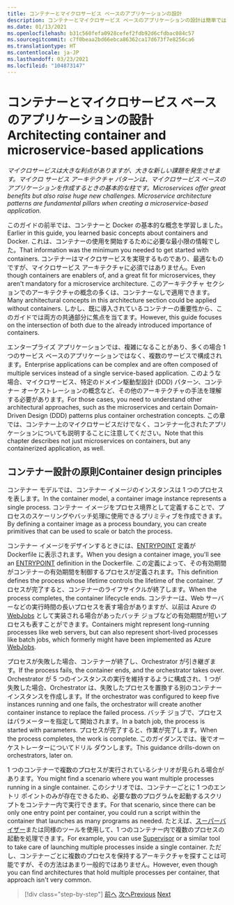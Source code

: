 ```yaml
---
title: コンテナーとマイクロサービス ベースのアプリケーションの設計
description: コンテナーとマイクロサービス ベースのアプリケーションの設計は簡単ではないため、真剣に考える必要があります。 この章では主要な概念について説明します。
ms.date: 01/13/2021
ms.openlocfilehash: b31c560fefa0928cefef2fdb92d6cfdbac084c57
ms.sourcegitcommit: c7f0beaa2bd66ebca86362ca17d673f7e8256ca6
ms.translationtype: HT
ms.contentlocale: ja-JP
ms.lasthandoff: 03/23/2021
ms.locfileid: "104873147"
---
```

# <a name="architecting-container-and-microservice-based-applications"></a><span data-ttu-id="4aaa8-104">コンテナーとマイクロサービス ベースのアプリケーションの設計</span><span class="sxs-lookup"><span data-stu-id="4aaa8-104">Architecting container and microservice-based applications</span></span>

<span data-ttu-id="4aaa8-105">*マイクロサービスは大きな利点がありますが、大きな新しい課題を発生させます。マイクロ サービス アーキテクチャ パターンは、マイクロサービス ベースのアプリケーションを作成するときの基本的な柱です。*</span><span class="sxs-lookup"><span data-stu-id="4aaa8-105">*Microservices offer great benefits but also raise huge new challenges. Microservice architecture patterns are fundamental pillars when creating a microservice-based application.*</span></span>

<span data-ttu-id="4aaa8-106">このガイドの前半では、コンテナーと Docker の基本的な概念を学習しました。</span><span class="sxs-lookup"><span data-stu-id="4aaa8-106">Earlier in this guide, you learned basic concepts about containers and Docker.</span></span> <span data-ttu-id="4aaa8-107">これは、コンテナーの使用を開始するために必要な最小限の情報でした。</span><span class="sxs-lookup"><span data-stu-id="4aaa8-107">That information was the minimum you needed to get started with containers.</span></span> <span data-ttu-id="4aaa8-108">コンテナーはマイクロサービスを実現するものであり、最適なものですが、マイクロサービス アーキテクチャに必須ではありません。</span><span class="sxs-lookup"><span data-stu-id="4aaa8-108">Even though containers are enablers of, and a great fit for microservices, they aren't mandatory for a microservice architecture.</span></span> <span data-ttu-id="4aaa8-109">このアーキテクチャ セクションでのアーキテクチャの概念の多くは、コンテナーなしで適用できます。</span><span class="sxs-lookup"><span data-stu-id="4aaa8-109">Many architectural concepts in this architecture section could be applied without containers.</span></span> <span data-ttu-id="4aaa8-110">しかし、既に導入されているコンテナーの重要性から、このガイドでは両方の共通部分に焦点を当てます。</span><span class="sxs-lookup"><span data-stu-id="4aaa8-110">However, this guide focuses on the intersection of both due to the already introduced importance of containers.</span></span>

<span data-ttu-id="4aaa8-111">エンタープライズ アプリケーションでは、複雑になることがあり、多くの場合 1 つのサービス ベースのアプリケーションではなく、複数のサービスで構成されます。</span><span class="sxs-lookup"><span data-stu-id="4aaa8-111">Enterprise applications can be complex and are often composed of multiple services instead of a single service-based application.</span></span> <span data-ttu-id="4aaa8-112">このような場合、マイクロサービス、特定のドメイン駆動型設計 (DDD) パターン、コンテナー オーケストレーションの概念など、その他のアーキテクチャの手法を理解する必要があります。</span><span class="sxs-lookup"><span data-stu-id="4aaa8-112">For those cases, you need to understand other architectural approaches, such as the microservices and certain Domain-Driven Design (DDD) patterns plus container orchestration concepts.</span></span> <span data-ttu-id="4aaa8-113">この章では、コンテナー上のマイクロサービスだけでなく、コンテナー化されたアプリケーションについても説明することに注意してください。</span><span class="sxs-lookup"><span data-stu-id="4aaa8-113">Note that this chapter describes not just microservices on containers, but any containerized application, as well.</span></span>

## <a name="container-design-principles"></a><span data-ttu-id="4aaa8-114">コンテナー設計の原則</span><span class="sxs-lookup"><span data-stu-id="4aaa8-114">Container design principles</span></span>

<span data-ttu-id="4aaa8-115">コンテナー モデルでは、コンテナー イメージのインスタンスは 1 つのプロセスを表します。</span><span class="sxs-lookup"><span data-stu-id="4aaa8-115">In the container model, a container image instance represents a single process.</span></span> <span data-ttu-id="4aaa8-116">コンテナー イメージをプロセス境界として定義することで、プロセスのスケーリングやバッチ処理に使用できるプリミティブを作成できます。</span><span class="sxs-lookup"><span data-stu-id="4aaa8-116">By defining a container image as a process boundary, you can create primitives that can be used to scale or batch the process.</span></span>

<span data-ttu-id="4aaa8-117">コンテナー イメージをデザインするときには、[ENTRYPOINT](https://docs.docker.com/engine/reference/builder/#entrypoint) 定義が Dockerfile に表示されます。</span><span class="sxs-lookup"><span data-stu-id="4aaa8-117">When you design a container image, you'll see an [ENTRYPOINT](https://docs.docker.com/engine/reference/builder/#entrypoint) definition in the Dockerfile.</span></span> <span data-ttu-id="4aaa8-118">この定義によって、その有効期間がコンテナーの有効期間を制御するプロセスが定義されます。</span><span class="sxs-lookup"><span data-stu-id="4aaa8-118">This definition defines the process whose lifetime controls the lifetime of the container.</span></span> <span data-ttu-id="4aaa8-119">プロセスが完了すると、コンテナーのライフサイクルが終了します。</span><span class="sxs-lookup"><span data-stu-id="4aaa8-119">When the process completes, the container lifecycle ends.</span></span> <span data-ttu-id="4aaa8-120">コンテナーは、Web サーバーなどの実行時間の長いプロセスを表す場合がありますが、以前は Azure の [WebJobs](https://github.com/Azure/azure-webjobs-sdk/wiki) として実装される場合があったバッチ ジョブなどの有効期間が短いプロセスも表すことができます。</span><span class="sxs-lookup"><span data-stu-id="4aaa8-120">Containers might represent long-running processes like web servers, but can also represent short-lived processes like batch jobs, which formerly might have been implemented as Azure [WebJobs](https://github.com/Azure/azure-webjobs-sdk/wiki).</span></span>

<span data-ttu-id="4aaa8-121">プロセスが失敗した場合、コンテナーが終了し、Orchestrator が引き継ぎます。</span><span class="sxs-lookup"><span data-stu-id="4aaa8-121">If the process fails, the container ends, and the orchestrator takes over.</span></span> <span data-ttu-id="4aaa8-122">Orchestrator が 5 つのインスタンスの実行を維持するように構成され、1 つが失敗した場合、Orchestrator は、失敗したプロセスを置換する別のコンテナー インスタンスを作成します。</span><span class="sxs-lookup"><span data-stu-id="4aaa8-122">If the orchestrator was configured to keep five instances running and one fails, the orchestrator will create another container instance to replace the failed process.</span></span> <span data-ttu-id="4aaa8-123">バッチ ジョブで、プロセスはパラメーターを指定して開始されます。</span><span class="sxs-lookup"><span data-stu-id="4aaa8-123">In a batch job, the process is started with parameters.</span></span> <span data-ttu-id="4aaa8-124">プロセスが完了すると、作業が完了します。</span><span class="sxs-lookup"><span data-stu-id="4aaa8-124">When the process completes, the work is complete.</span></span> <span data-ttu-id="4aaa8-125">このガイダンスでは、後でオーケストレーターについてドリル ダウンします。</span><span class="sxs-lookup"><span data-stu-id="4aaa8-125">This guidance drills-down on orchestrators, later on.</span></span>

<span data-ttu-id="4aaa8-126">1 つのコンテナーで複数のプロセスが実行されているシナリオが見られる場合があります。</span><span class="sxs-lookup"><span data-stu-id="4aaa8-126">You might find a scenario where you want multiple processes running in a single container.</span></span> <span data-ttu-id="4aaa8-127">このシナリオでは、コンテナーごとに 1 つのエントリ ポイントのみが存在できるため、必要な数のプログラムを起動するスクリプトをコンテナー内で実行できます。</span><span class="sxs-lookup"><span data-stu-id="4aaa8-127">For that scenario, since there can be only one entry point per container, you could run a script within the container that launches as many programs as needed.</span></span> <span data-ttu-id="4aaa8-128">たとえば、[スーパーバイザー](http://supervisord.org/)または同様のツールを使用して、1 つのコンテナー内で複数のプロセスの起動を処理できます。</span><span class="sxs-lookup"><span data-stu-id="4aaa8-128">For example, you can use [Supervisor](http://supervisord.org/) or a similar tool to take care of launching multiple processes inside a single container.</span></span> <span data-ttu-id="4aaa8-129">ただし、コンテナーごとに複数のプロセスを保持するアーキテクチャを探すことは可能ですが、その方法はあまり一般的ではありません。</span><span class="sxs-lookup"><span data-stu-id="4aaa8-129">However, even though you can find architectures that hold multiple processes per container, that approach isn't very common.</span></span>

>[!div class="step-by-step"]
><span data-ttu-id="4aaa8-130">[前へ](../net-core-net-framework-containers/official-net-docker-images.md)
>[次へ](containerize-monolithic-applications.md)</span><span class="sxs-lookup"><span data-stu-id="4aaa8-130">[Previous](../net-core-net-framework-containers/official-net-docker-images.md)
[Next](containerize-monolithic-applications.md)</span></span>
